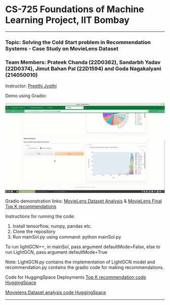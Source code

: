 # CS-725 Foundations of Machine Learning Project, IIT Bombay
***

### Topic: **Solving the Cold Start problem in Recommendation Systems - Case Study on MovieLens Dataset**

### Team Members: **Prateek Chanda (22D0362), Sandarbh Yadav (22D0374), Jimut Bahan Pal (22D1594) and Goda Nagakalyani (214050010)**


Instructor: [Preethi Jyothi](https://www.cse.iitb.ac.in/~pjyothi/)

Demo using Gradio:

<p align="center">
  <img src="fml_gradio.gif" />
</p>


Gradio demonstration links: [MovieLens Dataset Analysis](https://fmlprojectcs725-movielensdatasetanalysis.hf.space/) & [MovieLens Final Top K recommendations](https://fmlprojectcs725-recommendationmovielens.hf.space/)

Instructions for running the code:

1. Install tensorflow, numpy, pandas etc.
2. Clone the repository
3. Run mainSol.py using command: python mainSol.py

To run lightGCN++, in mainSol, pass argument defaultMode=False, else to run LightGCN, pass argument defaultMode=True

Note: LightGCN.py contains the implementation of LightGCN model and recommendation.py contains the gradio code for making recommendations.

Code for HuggingSpace Deployments
[Top K recommendation code HuggingSpace](https://huggingface.co/spaces/FMLProjectCS725/recommendationMovieLens)

[Movielens Dataset analysis code HuggingSpace](https://huggingface.co/spaces/FMLProjectCS725/MovieLensDatasetAnalysis)

***
